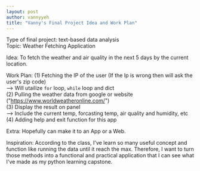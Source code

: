 ```yaml
---
layout: post
author: vannyyeh
title: "Vanny's Final Project Idea and Work Plan"
---
```



Type of final project: text-based data analysis <br />
Topic: Weather Fetching Application


Idea: To fetch the weather and air quality in the next 5 days by the current location.


Work Plan:
(1) Fetching the IP of the user (If the Ip is wrong then will ask the user's zip code) <br />
 --> Will utailize `for` loop, `while` loop and dict <br />
(2) Pulling the weather data from google or website ("https://www.worldweatheronline.com/") <br />
(3) Display the result on panel <br />
 --> Include the current temp, forcasting temp, air quality and humidity, etc <br />
(4) Adding help and exit function for this app <br />

Extra: Hopefully can make it to an App or a Web. <br />

Inspiration: According to the class, I've learn so many useful concept and function like running the data until it reach the max. 
Therefore, I want to turn those methods into a functional and practical application that I can see what I've made as my python 
learning capstone. 
